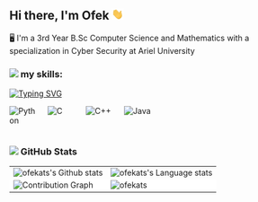 ## Hi there, I'm Ofek <img src="https://raw.githubusercontent.com/ABSphreak/ABSphreak/master/gifs/Hi.gif" height="20" />
🖥️ I'm a 3rd Year B.Sc Computer Science and Mathematics with a specialization in Cyber Security at Ariel University

### <img  src="https://media2.giphy.com/media/QssGEmpkyEOhBCb7e1/giphy.gif?cid=ecf05e47a0n3gi1bfqntqmob8g9aid1oyj2wr3ds3mg700bl&rid=giphy.gif" width ="25"> my skills: 
[![Typing SVG](https://readme-typing-svg.herokuapp.com?font=Robot-Bold&size=25&color=330033&vCenter=true&width=700&height=25&lines=python;C;Cpp;java)](https://git.io/typing-svg)

<div style="display: flex; align-items: center; gap: 20px;">
  <img src="https://img.icons8.com/color/48/000000/python.png" alt="Python" width="48" height="48"/>
  <img src="https://img.icons8.com/color/48/000000/c-programming.png" alt="C" width="48" height="48"/>
  <img src="https://img.icons8.com/color/48/000000/c-plus-plus-logo.png" alt="C++" width="48" height="48"/>
  <img src="https://img.icons8.com/color/48/000000/java-coffee-cup-logo.png" alt="Java" width="48" height="48"/>
</div>


### <img src="https://media.giphy.com/media/iY8CRBdQXODJSCERIr/giphy.gif" width="25"> GitHub Stats

<div align="center">
  <table>
    <tr>
      <!-- Github status -->
      <td>
        <img height="259" src="https://github-readme-stats-git-masterrstaa-rickstaa.vercel.app/api?username=ofekats&show_icons=true&line_height=28&hide_border=true&card_width=347&include_all_commits=true&role=owner,collaborator&show=reviews,discussions_answered&rank_icon=percentile&exclude_repo=github-readme-stats&&theme=buefy" alt="ofekats's Github stats" />
      </td>
      <!-- Github use of programming language -->
      <td>
          <img height="259" src="https://github-readme-stats-git-masterrstaa-rickstaa.vercel.app/api/top-langs/?username=ofekats&layout=compact&langs_count=12&hide_border=true&role=owner,collaborator&theme=buefy" alt="ofekats's Language stats" />
      </td>
    </tr>
    <tr>
      <td style="background-color: white;">
        <img src="https://github-readme-streak-stats.herokuapp.com/?user=ofekats&hide_title=true&hide_border=true&theme=buefy" alt="Contribution Graph" style="width: 100%; height: 100%; object-fit: cover;">
      </td>
      <td style="background-color: white;">
        <img src="https://github-profile-summary-cards.vercel.app/api/cards/profile-details?username=ofekats&theme=buefy&hide_border=true&hide_title=true" alt="ofekats" style="width: 100%; height: 100%; object-fit: cover;"/>
      </td>
    </tr>
  </table>
</div>









<!--
**ofekats/ofekats** is a ✨ _special_ ✨ repository because its `README.md` (this file) appears on your GitHub profile.

Here are some ideas to get you started:

- 🔭 I’m currently working on ...
- 🌱 I’m currently learning ...
- 👯 I’m looking to collaborate on ...
- 🤔 I’m looking for help with ...
- 💬 Ask me about ...
- 📫 How to reach me: ...
- 😄 Pronouns: ...
- ⚡ Fun fact: ...
-->
